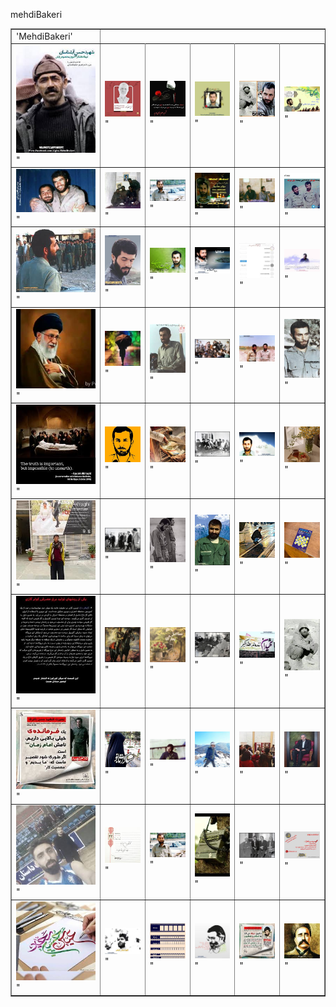 mehdiBakeri 
<br><table  align="center" border="1">
<tr><td> 'MehdiBakeri' </td></tr><tr><td><img src= "MehdiBakeri/1.jpg" width="300">"</td><td><img src= "MehdiBakeri/10.jpg" width="300">"</td><td><img src= "MehdiBakeri/11.jpg" width="300">"</td><td><img src= "MehdiBakeri/12.jpg" width="300">"</td><td><img src= "MehdiBakeri/13.jpg" width="300">"</td><td><img src= "MehdiBakeri/14.jpg" width="300">"</td></tr>
<tr><td><img src= "MehdiBakeri/15.jpg" width="300">"</td><td><img src= "MehdiBakeri/16.jpg" width="300">"</td><td><img src= "MehdiBakeri/17.jpg" width="300">"</td><td><img src= "MehdiBakeri/18.jpg" width="300">"</td><td><img src= "MehdiBakeri/19.jpg" width="300">"</td><td><img src= "MehdiBakeri/2.jpg" width="300">"</td></tr>
<tr><td><img src= "MehdiBakeri/20.jpg" width="300">"</td><td><img src= "MehdiBakeri/21.jpg" width="300">"</td><td><img src= "MehdiBakeri/22.jpg" width="300">"</td><td><img src= "MehdiBakeri/23.jpg" width="300">"</td><td><img src= "MehdiBakeri/24.jpg" width="300">"</td><td><img src= "MehdiBakeri/25.jpg" width="300">"</td></tr>
<tr><td><img src= "MehdiBakeri/26.jpg" width="300">"</td><td><img src= "MehdiBakeri/27.jpg" width="300">"</td><td><img src= "MehdiBakeri/28.jpg" width="300">"</td><td><img src= "MehdiBakeri/29.jpg" width="300">"</td><td><img src= "MehdiBakeri/3.jpg" width="300">"</td><td><img src= "MehdiBakeri/30.jpg" width="300">"</td></tr>
<tr><td><img src= "MehdiBakeri/31.jpg" width="300">"</td><td><img src= "MehdiBakeri/32.jpg" width="300">"</td><td><img src= "MehdiBakeri/33.jpg" width="300">"</td><td><img src= "MehdiBakeri/34.jpg" width="300">"</td><td><img src= "MehdiBakeri/35.jpg" width="300">"</td><td><img src= "MehdiBakeri/36.jpg" width="300">"</td></tr>
<tr><td><img src= "MehdiBakeri/37.jpg" width="300">"</td><td><img src= "MehdiBakeri/38.jpg" width="300">"</td><td><img src= "MehdiBakeri/39.jpg" width="300">"</td><td><img src= "MehdiBakeri/4.jpg" width="300">"</td><td><img src= "MehdiBakeri/40.jpg" width="300">"</td><td><img src= "MehdiBakeri/41.jpg" width="300">"</td></tr>
<tr><td><img src= "MehdiBakeri/42.jpg" width="300">"</td><td><img src= "MehdiBakeri/43.jpg" width="300">"</td><td><img src= "MehdiBakeri/44.jpg" width="300">"</td><td><img src= "MehdiBakeri/45.jpg" width="300">"</td><td><img src= "MehdiBakeri/46.jpg" width="300">"</td><td><img src= "MehdiBakeri/47.jpg" width="300">"</td></tr>
<tr><td><img src= "MehdiBakeri/48.jpg" width="300">"</td><td><img src= "MehdiBakeri/49.jpg" width="300">"</td><td><img src= "MehdiBakeri/5.jpg" width="300">"</td><td><img src= "MehdiBakeri/50.jpg" width="300">"</td><td><img src= "MehdiBakeri/51.jpg" width="300">"</td><td><img src= "MehdiBakeri/52.jpg" width="300">"</td></tr>
<tr><td><img src= "MehdiBakeri/53.jpg" width="300">"</td><td><img src= "MehdiBakeri/54.jpg" width="300">"</td><td><img src= "MehdiBakeri/55.jpg" width="300">"</td><td><img src= "MehdiBakeri/56.jpg" width="300">"</td><td><img src= "MehdiBakeri/57.jpg" width="300">"</td><td><img src= "MehdiBakeri/58.jpg" width="300">"</td></tr>
<tr><td><img src= "MehdiBakeri/59.jpg" width="300">"</td><td><img src= "MehdiBakeri/6.jpg" width="300">"</td><td><img src= "MehdiBakeri/60.jpg" width="300">"</td><td><img src= "MehdiBakeri/61.jpg" width="300">"</td><td><img src= "MehdiBakeri/62.jpg" width="300">"</td><td><img src= "MehdiBakeri/63.jpg" width="300">"</td></tr>
</table>